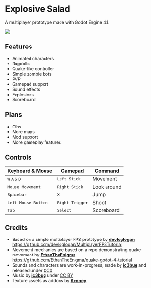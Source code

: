 # Explosive Salad
A multiplayer prototype made with Godot Engine 4.1.

[<img src="https://img.youtube.com/vi/qWzWZTfvl8Q/0.jpg">](https://www.youtube.com/watch?v=qWzWZTfvl8Q)

## Features
- Animated characters
- Ragdolls
- Quake-like controller
- Simple zombie bots
- PVP
- Gamepad support
- Sound effects
- Explosions
- Scoreboard

## Plans
- Gibs
- More maps
- Mod support
- More gameplay features

## Controls

| Keyboard & Mouse | Gamepad | Command |
| --- | --- | --- |
| <kbd>W</kbd> <kbd>A</kbd> <kbd>S</kbd> <kbd>D</kbd> | <kbd>Left Stick</kbd> | Movement |
| <kbd>Mouse Movement</kbd> | <kbd>Right Stick</kbd> | Look around |
| <kbd>Spacebar</kbd> | <kbd>X</kbd> | Jump |
| <kbd>Left Mouse Button</kbd> | <kbd>Right Trigger</kbd> | Shoot |
| <kbd>Tab</kbd> | <kbd>Select</kbd> | Scoreboard |

## Credits
- Based on a simple multiplayer FPS prototype by [**devloglogan**](https://github.com/devloglogan) 
https://github.com/devloglogan/MultiplayerFPSTutorial 
- Movement mechanics are based on a repo demonstrating quake movement by [**EthanTheEnigma**](https://github.com/EthanTheEnigma) 
https://github.com/EthanTheEnigma/quake-godot-4-tutorial 
- Sounds and characters are work-in-progress, made by [**ic3bug**](https://github.com/ic3bug) and released under [CC0](https://creativecommons.org/public-domain/cc0/)
- Music by [**ic3bug**](https://github.com/ic3bug) under [CC BY](https://creativecommons.org/licenses/by/4.0/)
- Texture assets as addons by [**Kenney**](https://kenney.nl/)
